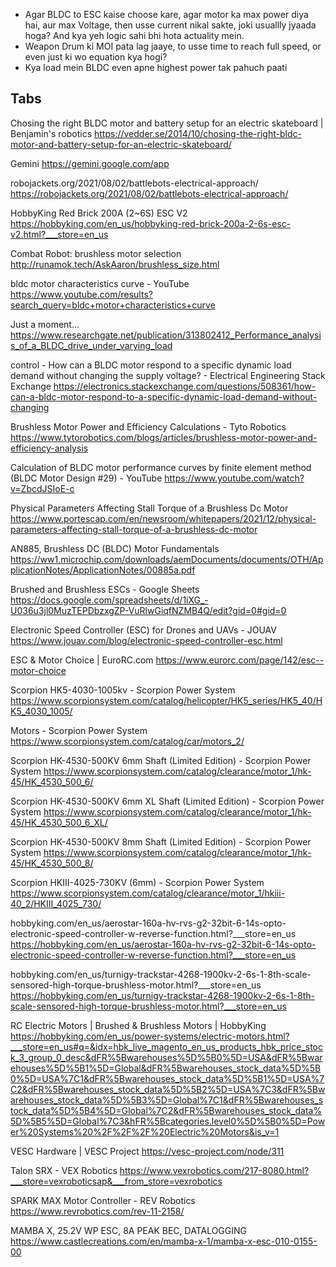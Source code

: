 - Agar BLDC to ESC kaise choose kare, agar motor ka max power diya hai, aur max Voltage, then usse current nikal sakte, joki usuallly jyaada hoga? And kya yeh logic sahi bhi hota actuality mein.
- Weapon Drum ki MOI pata lag jaaye, to usse time to reach full speed, or even just ki wo equation kya hogi?
- Kya load mein BLDC even apne highest power tak pahuch paati

## Tabs
Chosing the right BLDC motor and battery setup for an electric skateboard | Benjamin's robotics
https://vedder.se/2014/10/chosing-the-right-bldc-motor-and-battery-setup-for-an-electric-skateboard/

‎Gemini
https://gemini.google.com/app

robojackets.org/2021/08/02/battlebots-electrical-approach/
https://robojackets.org/2021/08/02/battlebots-electrical-approach/

HobbyKing Red Brick 200A (2~6S) ESC V2
https://hobbyking.com/en_us/hobbyking-red-brick-200a-2-6s-esc-v2.html?___store=en_us

Combat Robot: brushless motor selection
http://runamok.tech/AskAaron/brushless_size.html

bldc motor characteristics curve - YouTube
https://www.youtube.com/results?search_query=bldc+motor+characteristics+curve

Just a moment...
https://www.researchgate.net/publication/313802412_Performance_analysis_of_a_BLDC_drive_under_varying_load

control - How can a BLDC motor respond to a specific dynamic load demand without changing the supply voltage? - Electrical Engineering Stack Exchange
https://electronics.stackexchange.com/questions/508361/how-can-a-bldc-motor-respond-to-a-specific-dynamic-load-demand-without-changing

Brushless Motor Power and Efficiency Calculations - Tyto Robotics
https://www.tytorobotics.com/blogs/articles/brushless-motor-power-and-efficiency-analysis

Calculation of BLDC motor performance curves by finite element method (BLDC Motor Design #29) - YouTube
https://www.youtube.com/watch?v=ZbcdJSIoE-c

Physical Parameters Affecting Stall Torque of a Brushless Dc Motor
https://www.portescap.com/en/newsroom/whitepapers/2021/12/physical-parameters-affecting-stall-torque-of-a-brushless-dc-motor

AN885, Brushless DC (BLDC) Motor Fundamentals
https://ww1.microchip.com/downloads/aemDocuments/documents/OTH/ApplicationNotes/ApplicationNotes/00885a.pdf

Brushed and Brushless ESCs - Google Sheets
https://docs.google.com/spreadsheets/d/1iXG_-U036u3jl0MuzTEPDbzxgZP-VuRlwGiqfNZMB4Q/edit?gid=0#gid=0

Electronic Speed Controller (ESC) for Drones and UAVs - JOUAV
https://www.jouav.com/blog/electronic-speed-controller-esc.html

ESC & Motor Choice | EuroRC.com
https://www.eurorc.com/page/142/esc--motor-choice

Scorpion HK5-4030-1005kv - Scorpion Power System
https://www.scorpionsystem.com/catalog/helicopter/HK5_series/HK5_40/HK5_4030_1005/

Motors - Scorpion Power System
https://www.scorpionsystem.com/catalog/car/motors_2/

Scorpion HK-4530-500KV 6mm Shaft (Limited Edition) - Scorpion Power System
https://www.scorpionsystem.com/catalog/clearance/motor_1/hk-45/HK_4530_500_6/

Scorpion HK-4530-500KV 6mm XL Shaft (Limited Edition) - Scorpion Power System
https://www.scorpionsystem.com/catalog/clearance/motor_1/hk-45/HK_4530_500_6_XL/

Scorpion HK-4530-500KV 8mm Shaft (Limited Edition) - Scorpion Power System
https://www.scorpionsystem.com/catalog/clearance/motor_1/hk-45/HK_4530_500_8/

Scorpion HKIII-4025-730KV (6mm) - Scorpion Power System
https://www.scorpionsystem.com/catalog/clearance/motor_1/hkiii-40_2/HKIII_4025_730/

hobbyking.com/en_us/aerostar-160a-hv-rvs-g2-32bit-6-14s-opto-electronic-speed-controller-w-reverse-function.html?___store=en_us
https://hobbyking.com/en_us/aerostar-160a-hv-rvs-g2-32bit-6-14s-opto-electronic-speed-controller-w-reverse-function.html?___store=en_us

hobbyking.com/en_us/turnigy-trackstar-4268-1900kv-2-6s-1-8th-scale-sensored-high-torque-brushless-motor.html?___store=en_us
https://hobbyking.com/en_us/turnigy-trackstar-4268-1900kv-2-6s-1-8th-scale-sensored-high-torque-brushless-motor.html?___store=en_us

RC Electric Motors | Brushed & Brushless Motors | HobbyKing
https://hobbyking.com/en_us/power-systems/electric-motors.html?___store=en_us#q=&idx=hbk_live_magento_en_us_products_hbk_price_stock_3_group_0_desc&dFR%5Bwarehouses%5D%5B0%5D=USA&dFR%5Bwarehouses%5D%5B1%5D=Global&dFR%5Bwarehouses_stock_data%5D%5B0%5D=USA%7C1&dFR%5Bwarehouses_stock_data%5D%5B1%5D=USA%7C2&dFR%5Bwarehouses_stock_data%5D%5B2%5D=USA%7C3&dFR%5Bwarehouses_stock_data%5D%5B3%5D=Global%7C1&dFR%5Bwarehouses_stock_data%5D%5B4%5D=Global%7C2&dFR%5Bwarehouses_stock_data%5D%5B5%5D=Global%7C3&hFR%5Bcategories.level0%5D%5B0%5D=Power%20Systems%20%2F%2F%2F%20Electric%20Motors&is_v=1

VESC Hardware | VESC Project
https://vesc-project.com/node/311

Talon SRX - VEX Robotics
https://www.vexrobotics.com/217-8080.html?___store=vexroboticsap&___from_store=vexrobotics

SPARK MAX Motor Controller - REV Robotics
https://www.revrobotics.com/rev-11-2158/

MAMBA X, 25.2V WP ESC, 8A PEAK BEC, DATALOGGING
https://www.castlecreations.com/en/mamba-x-1/mamba-x-esc-010-0155-00
